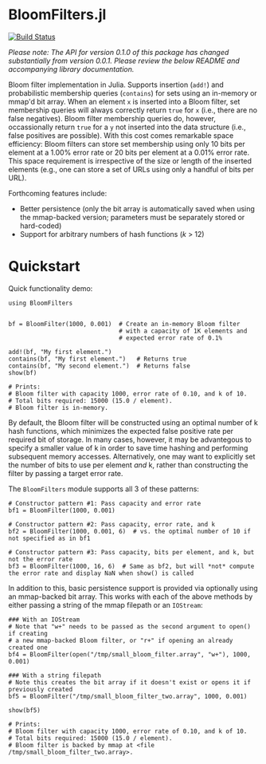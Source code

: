 BloomFilters.jl
===============

[![Build Status](https://travis-ci.org/johnmyleswhite/BloomFilters.jl.png)](https://travis-ci.org/johnmyleswhite/BloomFilters.jl)

*Please note: The API for version 0.1.0 of this package has changed substantially from version 0.0.1. Please review the below README and accompanying library documentation.*

Bloom filter implementation in Julia. Supports insertion (`add!`) and probabilistic membership queries (`contains`) for sets using an in-memory or mmap'd bit array. When an element `x` is inserted into a Bloom filter, set membership queries will always correctly return `true` for `x` (i.e., there are no false negatives). Bloom filter membership queries do, however, occassionally return `true` for a `y` not inserted into the data structure (i.e., false positives are possible). With this cost comes remarkable space efficiency: Bloom filters can store set membership using only 10 bits per element at a 1.00% error rate or 20 bits per element at a 0.01% error rate. This space requirement is irrespective of the size or length of the inserted elements (e.g., one can store a set of URLs using only a handful of bits per URL).


Forthcoming features include:
* Better persistence (only the bit array is automatically saved when using the mmap-backed version; parameters must be separately stored or hard-coded)
* Support for arbitrary numbers of hash functions (*k* > 12)


Quickstart
==========
Quick functionality demo:
```
using BloomFilters


bf = BloomFilter(1000, 0.001)  # Create an in-memory Bloom filter
							   # with a capacity of 1K elements and
							   # expected error rate of 0.1%

add!(bf, "My first element.")
contains(bf, "My first element.")   # Returns true
contains(bf, "My second element.")  # Returns false
show(bf)

# Prints:
# Bloom filter with capacity 1000, error rate of 0.10, and k of 10.
# Total bits required: 15000 (15.0 / element).
# Bloom filter is in-memory.

```

By default, the Bloom filter will be constructed using an optimal number of k hash functions, which minimizes the expected false positive rate per required bit of storage. In many cases, however, it may be advantegous to specify a smaller value of k in order to save time hashing and performing subsequent memory accesses. Alternatively, one may want to explicitly set the number of bits to use per element _and_ k, rather than constructing the filter by passing a target error rate.


The `BloomFilters` module supports all 3 of these patterns:

```
# Constructor pattern #1: Pass capacity and error rate
bf1 = BloomFilter(1000, 0.001)

# Constructor pattern #2: Pass capacity, error rate, and k
bf2 = BloomFilter(1000, 0.001, 6)  # vs. the optimal number of 10 if not specified as in bf1

# Constructor pattern #3: Pass capacity, bits per element, and k, but not the error rate
bf3 = BloomFilter(1000, 16, 6)  # Same as bf2, but will *not* compute the error rate and display NaN when show() is called
```


In addition to this, basic persistence support is provided via optionally using an mmap-backed bit array. This works with each of the above methods by either passing a string of the mmap filepath or an `IOStream`:

```
### With an IOStream
# Note that "w+" needs to be passed as the second argument to open() if creating
# a new mmap-backed Bloom filter, or "r+" if opening an already created one
bf4 = BloomFilter(open("/tmp/small_bloom_filter.array", "w+"), 1000, 0.001)

### With a string filepath
# Note this creates the bit array if it doesn't exist or opens it if previously created
bf5 = BloomFilter("/tmp/small_bloom_filter_two.array", 1000, 0.001)

show(bf5)

# Prints:
# Bloom filter with capacity 1000, error rate of 0.10, and k of 10.
# Total bits required: 15000 (15.0 / element).
# Bloom filter is backed by mmap at <file /tmp/small_bloom_filter_two.array>.
```
